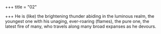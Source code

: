+++
title = "02"

+++
He is (like) the brightening thunder abiding in the luminous realm, the  youngest one with his unaging, ever-roaring (flames),
the pure one, the latest fire of many, who travels along many broad
expanses as he devours.